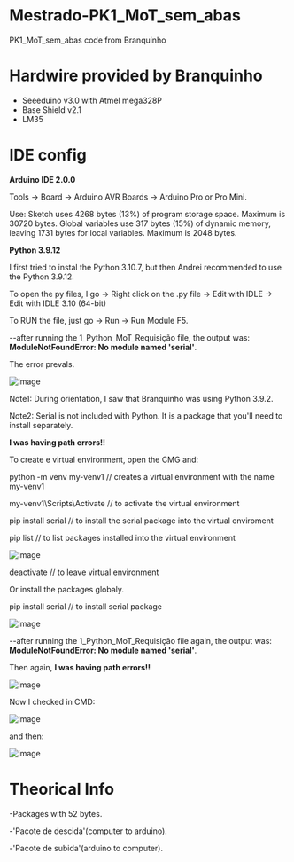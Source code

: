 # Mestrado-PK1_MoT_sem_abas
PK1_MoT_sem_abas code from Branquinho

# Hardwire provided by Branquinho

- Seeeduino v3.0 with Atmel mega328P
- Base Shield v2.1
- LM35 

# IDE config

**Arduino IDE 2.0.0**

Tools -> Board -> Arduino AVR Boards -> Arduino Pro or Pro Mini.

Use: Sketch uses 4268 bytes (13%) of program storage space. Maximum is 30720 bytes.
Global variables use 317 bytes (15%) of dynamic memory, leaving 1731 bytes for local variables. Maximum is 2048 bytes.



**Python 3.9.12**

I first tried to instal the Python 3.10.7, but then Andrei recommended to use the Python 3.9.12.

To open the py files, I go -> Right click on the .py file -> Edit with IDLE -> Edit with IDLE 3.10 (64-bit)

To RUN the file, just go -> Run -> Run Module F5.

--after running the 1_Python_MoT_Requisição file, the output was: **ModuleNotFoundError: No module named 'serial'**.

The error prevals.

![image](https://user-images.githubusercontent.com/58916022/191148235-da73e4aa-a3f3-4da1-9572-85cfff02bc6f.png)


Note1: During orientation, I saw that Branquinho was using Python 3.9.2.

Note2: Serial is not included with Python. It is a package that you'll need to install separately.

**I was having path errors!!**

To create e virtual environment, open the CMG and:

python -m venv my-venv1 // creates a virtual environment with the name my-venv1

my-venv1\Scripts\Activate // to activate the virtual environment

pip install serial // to install the serial package into the virtual enviroment

pip list // to list packages installed into the virtual environment

![image](https://user-images.githubusercontent.com/58916022/190928519-afb5a2ff-6f4e-4992-b569-beaed277a8ca.png)

deactivate // to leave virtual environment

Or install the packages globaly.

pip install serial // to install serial package

![image](https://user-images.githubusercontent.com/58916022/190928823-fef71dde-df34-4a25-be30-9c259ea43510.png)

--after running the 1_Python_MoT_Requisição file again, the output was: **ModuleNotFoundError: No module named 'serial'**.

Then again, **I was having path errors!!**

![image](https://user-images.githubusercontent.com/58916022/191149020-9c08ee4a-e4ac-4e12-a0b1-83e08667ef84.png)

Now I checked in CMD:

![image](https://user-images.githubusercontent.com/58916022/191149160-54d6fcca-c256-473d-ba42-e67d60e60e9b.png)

and then:

![image](https://user-images.githubusercontent.com/58916022/191149284-de3c0dea-8a72-46d3-9e84-2ae03696f7ee.png)


# Theorical Info

-Packages with 52 bytes.

-'Pacote de descida'(computer to arduino).

-'Pacote de subida'(arduino to computer).
